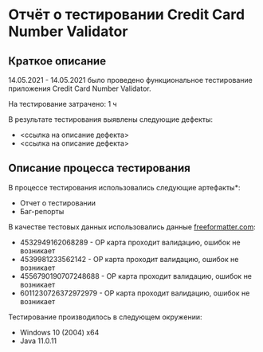 # Отчёт о тестировании Credit Card Number Validator

## Краткое описание

14.05.2021 - 14.05.2021 было проведено функциональное тестирование приложения Credit Card Number Validator.

На тестирование затрачено: 1 ч

В результате тестирования выявлены следующие дефекты:
* <ссылка на описание дефекта>
* <ссылка на описание дефекта>

## Описание процесса тестирования

В процессе тестирования использовались следующие артефакты*:
* Отчет о тестировании
* Баг-репорты

В качестве тестовых данных использовались данные [freeformatter.com](https://www.freeformatter.com/credit-card-number-generator-validator.html/):
* 4532949162068289 - ОР карта проходит валидацию, ошибок не возникает
* 4539981233562142 - ОР карта проходит валидацию, ошибок не возникает
* 4556790190707248688 - ОР карта проходит валидацию, ошибок не возникает
* 6011230726372972979 - ОР карта проходит валидацию, ошибок не возникает

Тестирование производилось в следующем окружении:
* Windows 10 (2004) x64
* Java 11.0.11